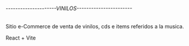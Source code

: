 ###### ---------------------VINILOS----------------------- ######

Sitio e-Commerce de venta de vinilos, cds e items referidos a la musica.

React + Vite
